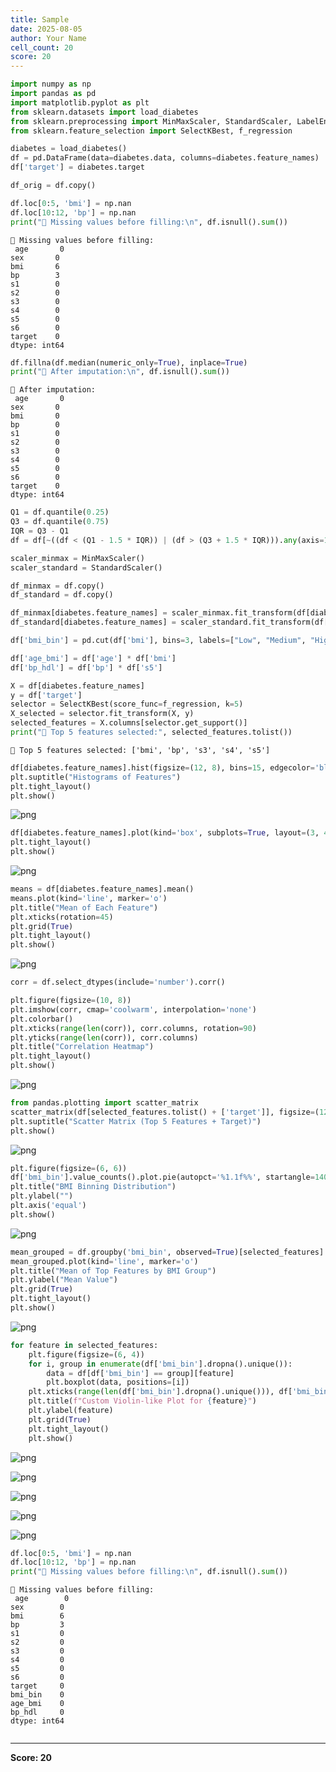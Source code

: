 ```yaml
---
title: Sample
date: 2025-08-05
author: Your Name
cell_count: 20
score: 20
---
```


```python
import numpy as np
import pandas as pd
import matplotlib.pyplot as plt
from sklearn.datasets import load_diabetes
from sklearn.preprocessing import MinMaxScaler, StandardScaler, LabelEncoder
from sklearn.feature_selection import SelectKBest, f_regression
```


```python
diabetes = load_diabetes()
df = pd.DataFrame(data=diabetes.data, columns=diabetes.feature_names)
df['target'] = diabetes.target
```


```python
df_orig = df.copy()

```


```python
df.loc[0:5, 'bmi'] = np.nan
df.loc[10:12, 'bp'] = np.nan
print("🔹 Missing values before filling:\n", df.isnull().sum())
```

    🔹 Missing values before filling:
     age       0
    sex       0
    bmi       6
    bp        3
    s1        0
    s2        0
    s3        0
    s4        0
    s5        0
    s6        0
    target    0
    dtype: int64
    


```python
df.fillna(df.median(numeric_only=True), inplace=True)
print("🔹 After imputation:\n", df.isnull().sum())

```

    🔹 After imputation:
     age       0
    sex       0
    bmi       0
    bp        0
    s1        0
    s2        0
    s3        0
    s4        0
    s5        0
    s6        0
    target    0
    dtype: int64
    


```python
Q1 = df.quantile(0.25)
Q3 = df.quantile(0.75)
IQR = Q3 - Q1
df = df[~((df < (Q1 - 1.5 * IQR)) | (df > (Q3 + 1.5 * IQR))).any(axis=1)]
```


```python
scaler_minmax = MinMaxScaler()
scaler_standard = StandardScaler()

df_minmax = df.copy()
df_standard = df.copy()

df_minmax[diabetes.feature_names] = scaler_minmax.fit_transform(df[diabetes.feature_names])
df_standard[diabetes.feature_names] = scaler_standard.fit_transform(df[diabetes.feature_names])
```


```python
df['bmi_bin'] = pd.cut(df['bmi'], bins=3, labels=["Low", "Medium", "High"])

```


```python
df['age_bmi'] = df['age'] * df['bmi']
df['bp_hdl'] = df['bp'] * df['s5']
```


```python
X = df[diabetes.feature_names]
y = df['target']
selector = SelectKBest(score_func=f_regression, k=5)
X_selected = selector.fit_transform(X, y)
selected_features = X.columns[selector.get_support()]
print("🔹 Top 5 features selected:", selected_features.tolist())
```

    🔹 Top 5 features selected: ['bmi', 'bp', 's3', 's4', 's5']
    


```python
df[diabetes.feature_names].hist(figsize=(12, 8), bins=15, edgecolor='black')
plt.suptitle("Histograms of Features")
plt.tight_layout()
plt.show()

```


    
![png](/pynotes-kranti/images/sample_10_0.png)
    



```python
df[diabetes.feature_names].plot(kind='box', subplots=True, layout=(3, 4), figsize=(14, 10), title="Boxplots")
plt.tight_layout()
plt.show()
```


    
![png](/pynotes-kranti/images/sample_11_0.png)
    



```python
means = df[diabetes.feature_names].mean()
means.plot(kind='line', marker='o')
plt.title("Mean of Each Feature")
plt.xticks(rotation=45)
plt.grid(True)
plt.tight_layout()
plt.show()
```


    
![png](/pynotes-kranti/images/sample_12_0.png)
    



```python
corr = df.select_dtypes(include='number').corr()

plt.figure(figsize=(10, 8))
plt.imshow(corr, cmap='coolwarm', interpolation='none')
plt.colorbar()
plt.xticks(range(len(corr)), corr.columns, rotation=90)
plt.yticks(range(len(corr)), corr.columns)
plt.title("Correlation Heatmap")
plt.tight_layout()
plt.show()
```


    
![png](/pynotes-kranti/images/sample_13_0.png)
    



```python
from pandas.plotting import scatter_matrix
scatter_matrix(df[selected_features.tolist() + ['target']], figsize=(12, 10), alpha=0.8, diagonal='hist')
plt.suptitle("Scatter Matrix (Top 5 Features + Target)")
plt.show()
```


    
![png](/pynotes-kranti/images/sample_14_0.png)
    



```python
plt.figure(figsize=(6, 6))
df['bmi_bin'].value_counts().plot.pie(autopct='%1.1f%%', startangle=140)
plt.title("BMI Binning Distribution")
plt.ylabel("")
plt.axis('equal')
plt.show()
```


    
![png](/pynotes-kranti/images/sample_15_0.png)
    



```python
mean_grouped = df.groupby('bmi_bin', observed=True)[selected_features].mean()
mean_grouped.plot(kind='line', marker='o')
plt.title("Mean of Top Features by BMI Group")
plt.ylabel("Mean Value")
plt.grid(True)
plt.tight_layout()
plt.show()
```


    
![png](/pynotes-kranti/images/sample_16_0.png)
    



```python
for feature in selected_features:
    plt.figure(figsize=(6, 4))
    for i, group in enumerate(df['bmi_bin'].dropna().unique()):
        data = df[df['bmi_bin'] == group][feature]
        plt.boxplot(data, positions=[i])
    plt.xticks(range(len(df['bmi_bin'].dropna().unique())), df['bmi_bin'].dropna().unique())
    plt.title(f"Custom Violin-like Plot for {feature}")
    plt.ylabel(feature)
    plt.grid(True)
    plt.tight_layout()
    plt.show()
```


    
![png](/pynotes-kranti/images/sample_17_0.png)
    



    
![png](/pynotes-kranti/images/sample_17_1.png)
    



    
![png](/pynotes-kranti/images/sample_17_2.png)
    



    
![png](/pynotes-kranti/images/sample_17_3.png)
    



    
![png](/pynotes-kranti/images/sample_17_4.png)
    



```python
df.loc[0:5, 'bmi'] = np.nan
df.loc[10:12, 'bp'] = np.nan
print("🔹 Missing values before filling:\n", df.isnull().sum())
```

    🔹 Missing values before filling:
     age        0
    sex        0
    bmi        6
    bp         3
    s1         0
    s2         0
    s3         0
    s4         0
    s5         0
    s6         0
    target     0
    bmi_bin    0
    age_bmi    0
    bp_hdl     0
    dtype: int64
    


```python

```


---
**Score: 20**